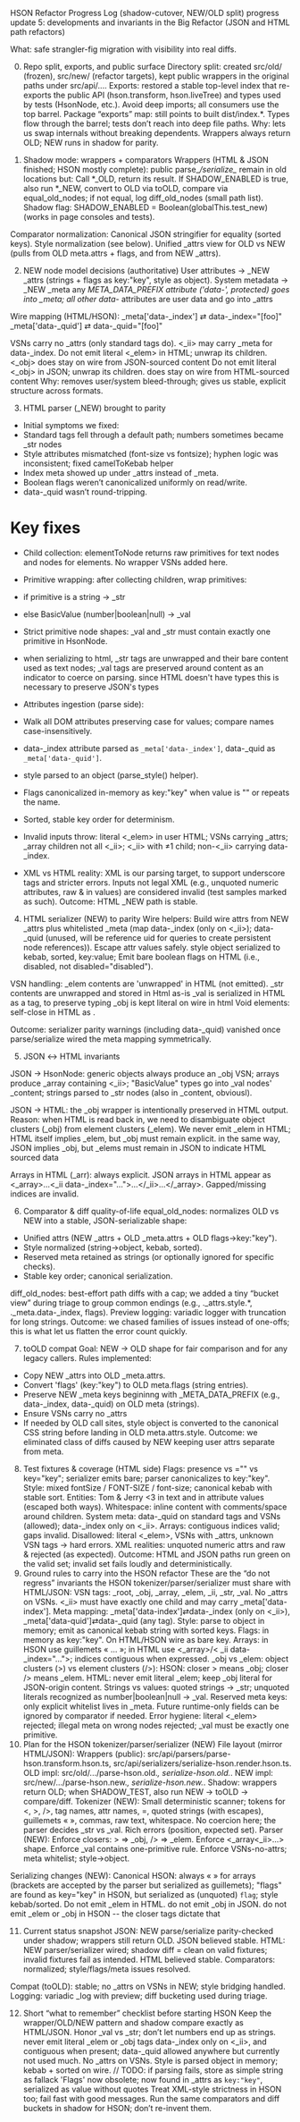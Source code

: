 HSON Refactor Progress Log (shadow-cutover, NEW/OLD split)
progress update 5: developments and invariants in the Big Refactor (JSON and HTML path refactors)

What: safe strangler-fig migration with visibility into real diffs.


0) Repo split, exports, and public surface
Directory split: created src/old/ (frozen), src/new/ (refactor targets), kept public wrappers in the original paths under src/api/....
Exports: restored a stable top-level index that re-exports the public API (hson.transform, hson.liveTree) and types used by tests (HsonNode, etc.). Avoid deep imports; all consumers use the top barrel.
Package “exports” map: still points to built dist/index.*. Types flow through the barrel; tests don’t reach into deep file paths.
Why: lets us swap internals without breaking dependents. Wrappers always return OLD; NEW runs in shadow for parity.

1) Shadow mode: wrappers + comparators
Wrappers (HTML & JSON finished; HSON mostly complete): public parse_*/serialize_* remain in old locations but:
Call *_OLD, return its result.
If SHADOW_ENABLED is true, also run *_NEW, convert to OLD via toOLD, compare via equal_old_nodes; if not equal, log diff_old_nodes (small path list).
Shadow flag: SHADOW_ENABLED = Boolean(globalThis.test_new) (works in page consoles and tests).

Comparator normalization:
Canonical JSON stringifier for equality (sorted keys).
Style normalization (see below).
Unified _attrs view for OLD vs NEW (pulls from OLD meta.attrs + flags, and from NEW _attrs).



2) NEW node model decisions (authoritative)
User attributes → _NEW _attrs (strings + flags as key:"key", style as object).
System metadata → _NEW _meta any _META_DATA_PREFIX attribute ('data-_*', protected) goes into _meta; all other data-* attributes are user data and go into _attrs

Wire mapping (HTML/HSON):
_meta['data-_index'] ⇄ data-_index="[foo]"
_meta['data-_quid'] ⇄ data-_quid="[foo]"

VSNs carry no _attrs (only standard tags do). <_ii> may carry _meta for data-_index.
Do not emit literal <_elem> in HTML; unwrap its children. <_obj> does stay on wire from JSON-sourced content
Do not emit literal <_obj> in JSON; unwrap its children. <html> does stay on wire from HTML-sourced content 
Why: removes user/system bleed-through; gives us stable, explicit structure across formats.

3) HTML parser (_NEW) brought to parity
- Initial symptoms we fixed:
- Standard tags fell through a default path; numbers sometimes became _str nodes
- Style attributes mismatched (font-size vs fontsize); hyphen logic was inconsistent; fixed camelToKebab helper
- Index meta showed up under _attrs instead of _meta.
- Boolean flags weren’t canonicalized uniformly on read/write.
- data-_quid wasn’t round-tripping.

# Key fixes
- Child collection: elementToNode returns raw primitives for text nodes and nodes for elements. No wrapper VSNs added here.
- Primitive wrapping: after collecting children, wrap primitives:
- if primitive is a string → _str
- else BasicValue (number|boolean|null) → _val
- Strict primitive node shapes: _val and _str must contain exactly one primitive in HsonNode. 
- when serializing to html, _str tags are unwrapped and their bare content used as text nodes; _val tags are preserved around content as an indicator to coerce on parsing. since HTML doesn't have types this is necessary to preserve JSON's types

- Attributes ingestion (parse side):
- Walk all DOM attributes preserving case for values; compare names case-insensitively.
- data-_index attribute parsed as `_meta['data-_index']`, data-_quid as `_meta['data-_quid']`.
- style parsed to an object (parse_style() helper).
- Flags canonicalized in-memory as key:"key" when value is "" or repeats the name.
- Sorted, stable key order for determinism.
- Invalid inputs throw: literal <_elem> in user HTML; VSNs carrying _attrs; _array children not all <_ii>; <_ii> with ≠1 child; non-<_ii> carrying data-_index.
- XML vs HTML reality: XML is our parsing target, to support underscore tags and stricter errors. Inputs not legal XML (e.g., unquoted numeric attributes, raw & in values) are considered invalid (test samples marked as such).
Outcome: HTML _NEW path is stable.

4) HTML serializer (NEW) to parity
Wire helpers:
Build wire attrs from NEW _attrs plus whitelisted _meta (map data-_index (only on <_ii>); data-_quid (unused, will be reference uid for queries to create persistent node references)).
Escape attr values safely.
style object serialized to kebab, sorted, key:value; 
Emit bare boolean flags on HTML (i.e., disabled, not disabled="disabled").

VSN handling:
_elem contents are 'unwrapped' in HTML (not emitted).
_str contents are unwrapped and stored in Html as-is
_val is serialized in HTML as a tag, to preserve typing 
_obj is kept literal on wire in html
Void elements: self-close in HTML as <img />.

Outcome: serializer parity warnings (including data-_quid) vanished once parse/serialize wired the meta mapping symmetrically.

5) JSON ↔ HTML invariants 

JSON → HsonNode: generic objects always produce an _obj VSN; arrays produce _array containing <_ii>; "BasicValue" types go into _val nodes' _content; strings parsed to _str nodes (also in _content, obviousl).

JSON → HTML: the _obj wrapper is intentionally preserved in HTML output. Reason: when HTML is read back in, we need to disambiguate object clusters (_obj) from element clusters (_elem). We never emit _elem in HTML; HTML itself implies _elem, but _obj must remain explicit. in the same way, JSON implies _obj, but _elems must remain in JSON to indicate HTML sourced data

Arrays in HTML (_arr): always explicit. JSON arrays in HTML appear as <_array>…<_ii data-_index="…">…</_ii>…</_array>. Gapped/missing indices are invalid.

6) Comparator & diff quality-of-life
equal_old_nodes: normalizes OLD vs NEW into a stable, JSON-serializable shape:
- Unified attrs (NEW _attrs + OLD _meta.attrs + OLD flags→key:"key").
- Style normalized (string→object, kebab, sorted).
- Reserved meta retained as strings (or optionally ignored for specific checks).
- Stable key order; canonical serialization.

diff_old_nodes: best-effort path diffs with a cap; we added a tiny “bucket view” during triage to group common endings (e.g., ._attrs.style.*, ._meta.data-_index, flags).
Preview logging: variadic logger with truncation for long strings.
Outcome: we chased families of issues instead of one-offs; this is what let us flatten the error count quickly.

7) toOLD compat
Goal: NEW → OLD shape for fair comparison and for any legacy callers.
Rules implemented:
- Copy NEW _attrs into OLD _meta.attrs.
- Convert 'flags' (key:"key") to OLD meta.flags (string entries).
- Preserve NEW _meta keys begininng with _META_DATA_PREFIX (e.g., data-_index, data-_quid) on OLD meta (strings).
- Ensure VSNs carry no _attrs
- If needed by OLD call sites, style object is converted to the canonical CSS string before landing in OLD meta.attrs.style.
Outcome: we eliminated class of diffs caused by NEW keeping user attrs separate from meta.

8) Test fixtures & coverage (HTML side)
Flags: presence vs ="" vs key="key"; serializer emits bare; parser canonicalizes to key:"key".
Style: mixed fontSize / FONT-SIZE / font-size; canonical kebab with stable sort.
Entities: Tom & Jerry <3 in text and in attribute values (escaped both ways).
Whitespace: inline content with comments/space around children.
System meta: data-_quid on standard tags and VSNs (allowed); data-_index only on <_ii>.
Arrays: contiguous indices valid; gaps invalid.
Disallowed: literal <_elem>, VSNs with _attrs, unknown VSN tags → hard errors.
XML realities: unquoted numeric attrs and raw & rejected (as expected).
Outcome: HTML and JSON paths run green on the valid set; invalid set fails loudly and deterministically.
9) Ground rules to carry into the HSON refactor
These are the “do not regress” invariants the HSON tokenizer/parser/serializer must share with HTML/JSON:
VSN tags: _root, _obj, _array, _elem, _ii, _str, _val.
No _attrs on VSNs.
<_ii> must have exactly one child and may carry _meta['data-index'].
Meta mapping: _meta['data-index']⇄data-_index (only on <_ii>), _meta['data-quid']⇄data-_quid (any tag).
Style: parse to object in memory; emit as canonical kebab string with sorted keys.
Flags: in memory as key:"key". On HTML/HSON wire as bare key.
Arrays: in HSON use guillemets « … »; in HTML use <_array>/< _ii data-_index="…">; indices contiguous when expressed.
_obj vs _elem: object clusters (>) vs element clusters (/>):
HSON: closer > means _obj; closer /> means _elem.
HTML: never emit literal _elem; keep _obj literal for JSON-origin content.
Strings vs values: quoted strings → _str; unquoted literals recognized as number|boolean|null → _val.
Reserved meta keys: only explicit whitelist lives in _meta. Future runtime-only fields can be ignored by comparator if needed.
Error hygiene: literal <_elem> rejected; illegal meta on wrong nodes rejected; _val must be exactly one primitive.
10) Plan for the HSON tokenizer/parser/serializer (NEW)
File layout (mirror HTML/JSON):
Wrappers (public): src/api/parsers/parse-hson.transform.hson.ts, src/api/serializers/serialize-hson.render.hson.ts.
OLD impl: src/old/.../parse-hson.old.*, serialize-hson.old.*.
NEW impl: src/new/.../parse-hson.new.*, serialize-hson.new.*.
Shadow: wrappers return OLD; when SHADOW_TEST, also run NEW → toOLD → compare/diff.
Tokenizer (NEW):
Small deterministic scanner; tokens for <, >, />, tag names, attr names, =, quoted strings (with escapes), guillemets « », commas, raw text, whitespace.
No coercion here; the parser decides _str vs _val.
Rich errors (position, expected set).
Parser (NEW):
Enforce closers: > ⇒ _obj, /> ⇒ _elem.
Enforce <_array<_ii>...> shape.
Enforce _val contains one-primitive rule.
Enforce VSNs-no-attrs; meta whitelist; style→object.

Serializing changes (NEW):
Canonical HSON: always « » for arrays (brackets are accepted by the parser but serialized as guillemets); "flags" are found as key="key" in HSON, but serialized as (unquoted) ` flag `; style kebab/sorted.
Do not emit _elem in HTML.
do not emit _obj in JSON.
do not emit _elem or _obj in HSON -- the closer tags dictate that


11) Current status snapshot
JSON: NEW parse/serialize parity-checked under shadow; wrappers still return OLD. JSON believed stable.
HTML: NEW parser/serializer wired; shadow diff = clean on valid fixtures; invalid fixtures fail as intended. HTML believed stable. 
Comparators: normalized; style/flags/meta issues resolved.

Compat (toOLD): stable; no _attrs on VSNs in NEW; style bridging handled.
Logging: variadic _log with preview; diff bucketing used during triage.

12) Short “what to remember” checklist before starting HSON
Keep the wrapper/OLD/NEW pattern and shadow compare exactly as HTML/JSON.
Honor _val vs _str; don’t let numbers end up as strings.
never emit literal _elem or _obj tags
data-_index only on <_ii>, and contiguous when present; data-_quid allowed anywhere but currently not used much.
No _attrs on VSNs.
Style is parsed object in memory; kebab + sorted on wire. // TODO: if parsing fails, store as simple string as fallack
'Flags' now obsolete; now found in _attrs as `key:"key"`, serialized as value without quotes
Treat XML-style strictness in HSON too; fail fast with good messages.
Run the same comparators and diff buckets in shadow for HSON; don’t re-invent them.